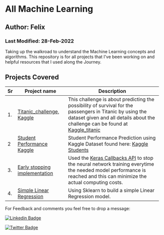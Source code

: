 # All Machine Learning

## Author: Felix

### Last Modified: 28-Feb-2022

Taking up the walkroad to understand the Machine Learning concepts and algorithms.
This repository is for all projects that I've been working on and helpful resources that I used along the Journey.

## Projects Covered

|Sr|Project name| Description|
|--|------------|------------|
| 1.| [Titanic_challenge, Kaggle](./1.%20Titanic_challenge)|This challenge is about predicting the possibility of survival for the passengers in Titanic by using the dataset given and all details about the challenge can be found at [Kaggle_titanic](https://www.kaggle.com/c/titanic)|
|2|[Student Performance Kaggle](./2.%20Student%20%20Performance%20Kaggle)| Student Performance Prediction using Kaggle Dataset found here: [Kaggle Students](https://www.kaggle.com/larsen0966/student-performance-data-set)|
|3.|[Early stopping implementation](./3.%20Callbacks)|Used the [Keras Callbacks API](https://keras.io/api/callbacks/) to stop the neural network training everytime the needed model performance is reached and this can minimize the actual computing costs.|
|4.| [Simple Linear Regression](./4.%20Regression)|Using Sklearn to build a simple Linear Regression model.|

For Feedback and comments you feel free to drop a message:

[![Linkedin Badge](https://img.shields.io/badge/LinkedIn-0077B5?style=for-the-badge&logo=linkedin&logoColor=white)](https://www.linkedin.com/in/hirwa-nshuti/)

[![Twitter Badge](https://img.shields.io/badge/Twitter-1DA1F2?style=for-the-badge&logo=twitter&logoColor=white)](https://twitter.com/__hirwa)
